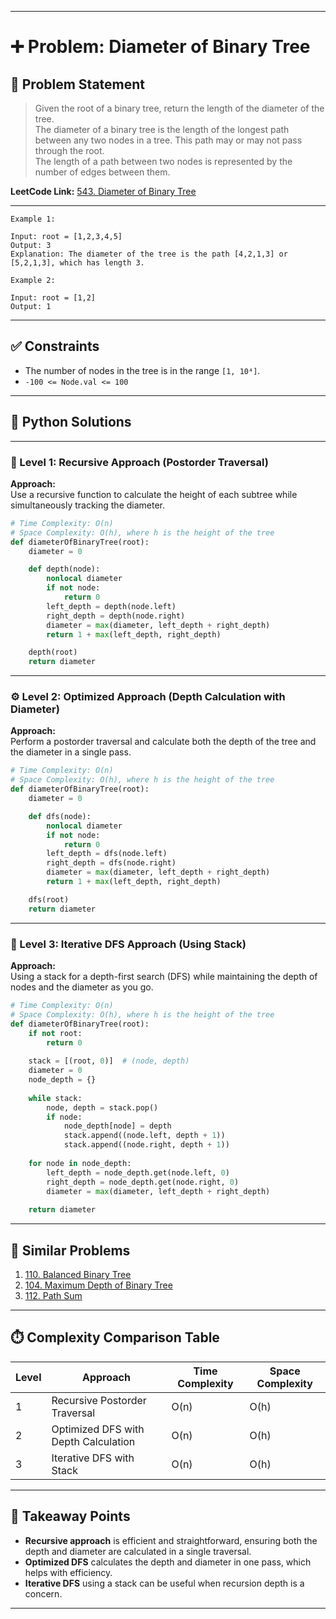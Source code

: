 
---

# ➕ Problem: Diameter of Binary Tree

## 📘 Problem Statement

> Given the root of a binary tree, return the length of the diameter of the tree.  
> The diameter of a binary tree is the length of the longest path between any two nodes in a tree. This path may or may not pass through the root.  
> The length of a path between two nodes is represented by the number of edges between them.

**LeetCode Link:** [543. Diameter of Binary Tree](https://leetcode.com/problems/diameter-of-binary-tree/)

---

```
Example 1:

Input: root = [1,2,3,4,5]
Output: 3
Explanation: The diameter of the tree is the path [4,2,1,3] or [5,2,1,3], which has length 3.

Example 2:

Input: root = [1,2]
Output: 1
```

---

## ✅ Constraints

- The number of nodes in the tree is in the range `[1, 10⁴]`.
- `-100 <= Node.val <= 100`

---

## 🧠 Python Solutions

---

### 🧪 Level 1: Recursive Approach (Postorder Traversal)

**Approach:**  
Use a recursive function to calculate the height of each subtree while simultaneously tracking the diameter.

```python
# Time Complexity: O(n)
# Space Complexity: O(h), where h is the height of the tree
def diameterOfBinaryTree(root):
    diameter = 0

    def depth(node):
        nonlocal diameter
        if not node:
            return 0
        left_depth = depth(node.left)
        right_depth = depth(node.right)
        diameter = max(diameter, left_depth + right_depth)
        return 1 + max(left_depth, right_depth)

    depth(root)
    return diameter
```

---

### ⚙️ Level 2: Optimized Approach (Depth Calculation with Diameter)

**Approach:**  
Perform a postorder traversal and calculate both the depth of the tree and the diameter in a single pass.

```python
# Time Complexity: O(n)
# Space Complexity: O(h), where h is the height of the tree
def diameterOfBinaryTree(root):
    diameter = 0

    def dfs(node):
        nonlocal diameter
        if not node:
            return 0
        left_depth = dfs(node.left)
        right_depth = dfs(node.right)
        diameter = max(diameter, left_depth + right_depth)
        return 1 + max(left_depth, right_depth)

    dfs(root)
    return diameter
```

---

### 🚀 Level 3: Iterative DFS Approach (Using Stack)

**Approach:**  
Using a stack for a depth-first search (DFS) while maintaining the depth of nodes and the diameter as you go.

```python
# Time Complexity: O(n)
# Space Complexity: O(h), where h is the height of the tree
def diameterOfBinaryTree(root):
    if not root:
        return 0
    
    stack = [(root, 0)]  # (node, depth)
    diameter = 0
    node_depth = {}
    
    while stack:
        node, depth = stack.pop()
        if node:
            node_depth[node] = depth
            stack.append((node.left, depth + 1))
            stack.append((node.right, depth + 1))
    
    for node in node_depth:
        left_depth = node_depth.get(node.left, 0)
        right_depth = node_depth.get(node.right, 0)
        diameter = max(diameter, left_depth + right_depth)
    
    return diameter
```

---

## 🔗 Similar Problems

1. [110. Balanced Binary Tree](https://leetcode.com/problems/balanced-binary-tree/)
2. [104. Maximum Depth of Binary Tree](https://leetcode.com/problems/maximum-depth-of-binary-tree/)
3. [112. Path Sum](https://leetcode.com/problems/path-sum/)

---

## ⏱️ Complexity Comparison Table

| Level | Approach                              | Time Complexity | Space Complexity |
|-------|---------------------------------------|-----------------|------------------|
| 1     | Recursive Postorder Traversal        | O(n)            | O(h)             |
| 2     | Optimized DFS with Depth Calculation | O(n)            | O(h)             |
| 3     | Iterative DFS with Stack             | O(n)            | O(h)             |

---

## 📌 Takeaway Points

- **Recursive approach** is efficient and straightforward, ensuring both the depth and diameter are calculated in a single traversal.
- **Optimized DFS** calculates the depth and diameter in one pass, which helps with efficiency.
- **Iterative DFS** using a stack can be useful when recursion depth is a concern.

---
